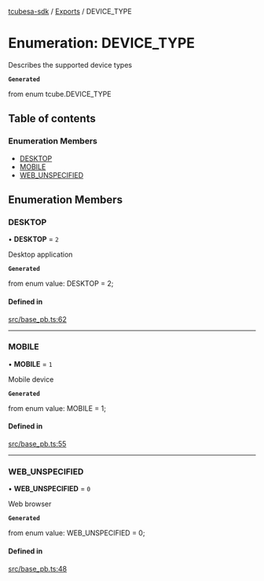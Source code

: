[tcubesa-sdk](../README.md) / [Exports](../modules.md) / DEVICE\_TYPE

# Enumeration: DEVICE\_TYPE

Describes the supported device types

**`Generated`**

from enum tcube.DEVICE_TYPE

## Table of contents

### Enumeration Members

- [DESKTOP](DEVICE_TYPE.md#desktop)
- [MOBILE](DEVICE_TYPE.md#mobile)
- [WEB\_UNSPECIFIED](DEVICE_TYPE.md#web_unspecified)

## Enumeration Members

### DESKTOP

• **DESKTOP** = ``2``

Desktop application

**`Generated`**

from enum value: DESKTOP = 2;

#### Defined in

[src/base_pb.ts:62](https://github.com/TCUBEAI-TECHNOLOGIES-PRIVATE-LIMITED/ts-sdk/blob/3c64799/src/base_pb.ts#L62)

___

### MOBILE

• **MOBILE** = ``1``

Mobile device

**`Generated`**

from enum value: MOBILE = 1;

#### Defined in

[src/base_pb.ts:55](https://github.com/TCUBEAI-TECHNOLOGIES-PRIVATE-LIMITED/ts-sdk/blob/3c64799/src/base_pb.ts#L55)

___

### WEB\_UNSPECIFIED

• **WEB\_UNSPECIFIED** = ``0``

Web browser

**`Generated`**

from enum value: WEB_UNSPECIFIED = 0;

#### Defined in

[src/base_pb.ts:48](https://github.com/TCUBEAI-TECHNOLOGIES-PRIVATE-LIMITED/ts-sdk/blob/3c64799/src/base_pb.ts#L48)
